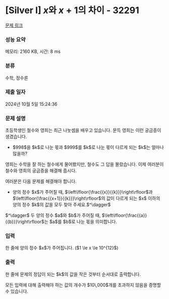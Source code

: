 # [Silver I] $x$와 $x+1$의 차이 - 32291 

[문제 링크](https://www.acmicpc.net/problem/32291) 

### 성능 요약

메모리: 2160 KB, 시간: 8 ms

### 분류

수학, 정수론

### 제출 일자

2024년 10월 5일 15:24:36

### 문제 설명

<p>초등학생인 철수와 영희는 최근 나눗셈을 배우고 있습니다. 문득 영희는 이런 궁금증이 생겼습니다.</p>

<ul>
	<li>$998$을 $k$로 나눈 몫과 $999$를 $k$로 나눈 몫이 다르게 되는 $k$는 얼마나 많을까?</li>
</ul>

<p>영희는 수학을 잘 하는 철수에게 물어봤지만, 철수도 그 답을 몰랐습니다. 이제 여러분이 철수와 영희의 궁금증을 해결해 줍시다.</p>

<p>여러분은 다음 문제를 해결해야 합니다.</p>

<ul>
	<li>양의 정수 $x$가 주어질 때, $\left\lfloor{\frac{{x}}{{k}}}\right\rfloor$과 $\left\lfloor{\frac{{x+1}}{{k}}}\right\rfloor$의 값이 다르게 되는 $x$ 이하의 양의 정수 $k$의 값을 모두 찾아 주세요.$^\dagger$</li>
</ul>

<p>$^\dagger$ 두 양의 정수 $a$와 $b$가 주어질 때, $\left\lfloor{\frac{{a}}{{b}}}\right\rfloor$는 $a$를 $b$로 나눈 몫을 의미합니다.</p>

### 입력 

 <p>한 줄에 양의 정수 $x$가 주어집니다. ($1 \le x \le 10^{12}$)</p>

### 출력 

 <p>한 줄에 문제의 정답이 되는 $k$의 값을 작은 것부터 순서대로 출력합니다.</p>

<p>모든 입력에 대해 출력해야 하는 값의 개수가 $10\,000$개를 초과하지 않음을 증명할 수 있습니다.</p>

